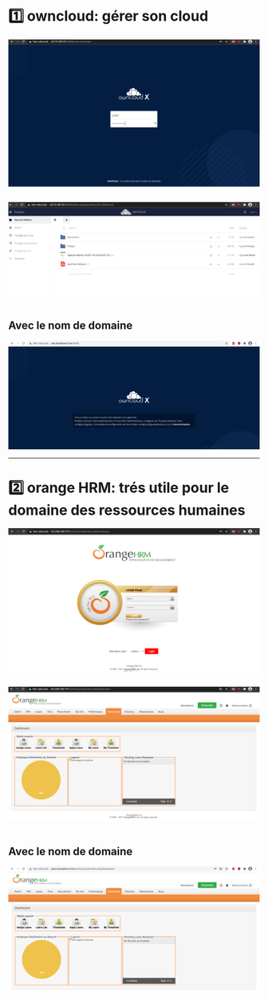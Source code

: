 # :one: owncloud: gérer son cloud 

![image](images/owncloud1.png)
```

```

![image](images/owncloud2.png)
```

```
## Avec le nom de domaine
![image](images/owncloud3.png)

----------------------------------------------------------------------

# :two: orange HRM: trés utile pour le domaine des ressources humaines

![image](images/hrm1.png)
```
```

![image](images/hrm2.png)

```

```
## Avec le nom de domaine
![image](images/hrm3.png)
